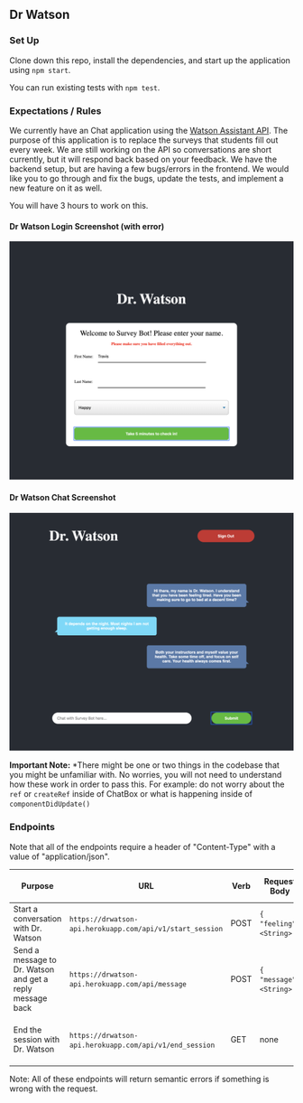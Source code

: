 ## Dr Watson 

### Set Up

Clone down this repo, install the dependencies, and start up the application using `npm start`.

You can run existing tests with `npm test`.

### Expectations / Rules

We currently have an Chat application using the [Watson Assistant API](https://cloud.ibm.com/docs/services/assistant?topic=assistant-api-overview).  The purpose of this application is to replace the surveys that students fill out every week.  We are still working on the API so conversations are short currently, but it will respond back based on your feedback.  We have the backend setup, but are having a few bugs/errors in the frontend.  We would like you to go through and fix the bugs, update the tests, and implement a new feature on it as well.

You will have 3 hours to work on this.

#### Dr Watson Login Screenshot (with error)
![dr-watson-login-screenshot](./assets/dr-watson-login-screenshot.png)

#### Dr Watson Chat Screenshot
![dr-watson-chat-screenshot](./assets/dr-watson-chat-screenshot.png)

**Important Note:** *There might be one or two things in the codebase that you might be unfamiliar with.  No worries, you will not need to understand how these work in order to pass this.  For example: do not worry about the `ref` or `createRef` inside of ChatBox or what is happening inside of `componentDidUpdate()` 

### Endpoints

Note that all of the endpoints require a header of "Content-Type" with a value of "application/json".

| Purpose | URL | Verb | Request Body | Sample Success Response |
|----|----|----|----|----|
| Start a conversation with Dr. Watson | `https://drwatson-api.herokuapp.com/api/v1/start_session` | POST | `{ "feeling": <String> }` | `{ "message": "Hello, I am Dr. Watson..." }` |
| Send a message to Dr. Watson and get a reply message back | `https://drwatson-api.herokuapp.com/api/message` | POST | `{ "message": <String> }` | `{ "message": "I appreciate the feedback..." }` |
| End the session with Dr. Watson | `https://drwatson-api.herokuapp.com/api/v1/end_session` | GET | none | 200 status code, no response body content |


Note: All of these endpoints will return semantic errors if something is wrong with the request.

